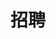 ---
title: "招聘"
draft: false
# page title background image
bg_image: "images/backgrounds/page-title.jpg"
# meta description
description : ""
---